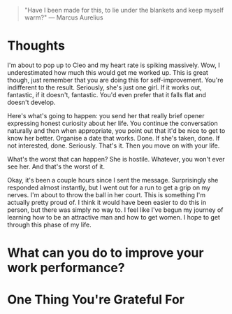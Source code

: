 
> \"Have I been made for this, to lie under the blankets and keep myself warm?\" — Marcus Aurelius

# Thoughts
I'm about to pop up to Cleo and my heart rate is spiking massively. Wow, I underestimated how much this would get me worked up. This is great though, just remember that you are doing this for self-improvement. You're indifferent to the result. Seriously, she's just one girl. If it works out, fantastic, if it doesn't, fantastic. You'd even prefer that it falls flat and doesn't develop.

Here's what's going to happen: you send her that really brief opener expressing honest curiosity about her life. You continue the conversation naturally and then when appropriate, you point out that it'd be nice to get to know her better. Organise a date that works. Done. If she's taken, done. If not interested, done. Seriously. That's it. Then you move on with your life.

What's the worst that can happen? She is hostile. Whatever, you won't ever see her. And that's the worst of it.

Okay, it's been a couple hours since I sent the message. Surprisingly she responded almost instantly, but I went out for a run to get a grip on my nerves. I'm about to throw the ball in her court. This is something I'm actually pretty proud of. I think it would have been easier to do this in person, but there was simply no way to. I feel like I've begun my journey of learning how to be an attractive man and how to get women. I hope to get through this phase of my life.

# What can you do to improve your work performance?

# One Thing You're Grateful For

